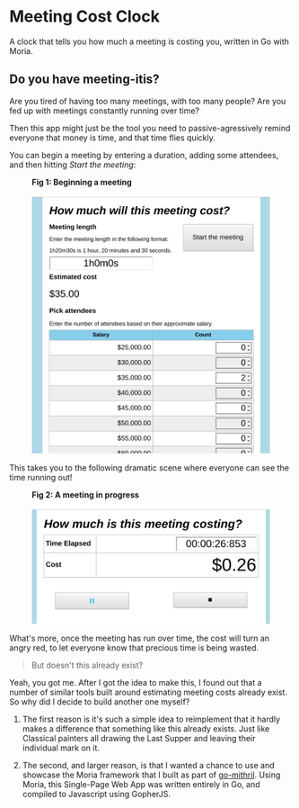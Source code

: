 # Meeting Cost Clock
A clock that tells you how much a meeting is costing you, written in Go with Moria.

## Do you have meeting-itis?

Are you tired of having too many meetings, with too many people? Are you fed up with meetings constantly running over time?

Then this app might just be the tool you need to passive-agressively remind everyone that money is time, and that time 
flies quickly.

You can begin a meeting by entering a duration, adding some attendees, and then hitting *Start the meeting*:
<figure>
<figcaption><label for="begin-image"><b>Fig 1: Beginning a meeting</b></label></figcaption><br>
<img id="begin-image" src="documentation-assets/beginning-a-meeting.png" width=600></img>
</figure>

This takes you to the following dramatic scene where everyone can see the time running out!
<figure>
<figcaption><label for="during-image"><b>Fig 2: A meeting in progress</b></label></figcaption><br>
<img src="documentation-assets/meeting-in-progress.png" width=600></img>
</figure>

What's more, once the meeting has run over time, the cost will turn an angry red, to let everyone 
know that precious time is being wasted.

> But doesn't this already exist?

Yeah, you got me. After I got the idea to make this, I found out that a number of similar tools 
built around estimating meeting costs already exist. So why did I decide to build another one myself?

1. The first reason is it's such a simple idea to reimplement that it hardly makes a difference that
something like this already exists. Just like Classical painters all drawing the Last Supper and leaving 
their individual mark on it. 

2. The second, and larger reason, is that I wanted a chance to use and showcase the Moria framework that 
I built as part of [go-mithril](https://github.com/danverbraganza/go-mithril). Using Moria, this 
Single-Page Web App was written entirely in Go, and compiled to Javascript using GopherJS.


